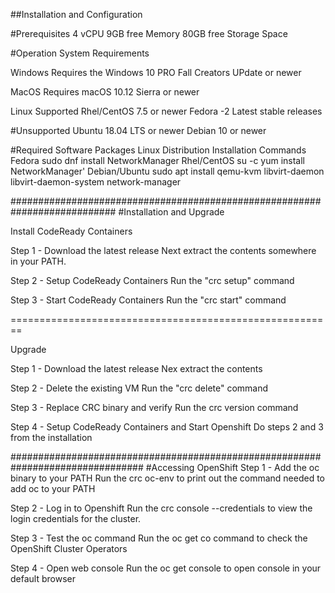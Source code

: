 ##Installation and Configuration

#Prerequisites
4 vCPU
9GB free Memory
80GB free Storage Space

#Operation System Requirements

Windows
Requires the Windows 10 PRO Fall Creators UPdate or newer

MacOS
Requires macOS 10.12 Sierra or newer

Linux
Supported
Rhel/CentOS 7.5 or newer
Fedora -2 Latest stable releases

#Unsupported
Ubuntu 18.04 LTS or newer
Debian 10 or newer

#Required Software Packages
Linux Distribution Installation Commands
Fedora             sudo dnf install NetworkManager
Rhel/CentOS        su -c yum install NetworkManager'
Debian/Ubuntu      sudo apt install qemu-kvm libvirt-daemon libvirt-daemon-system network-manager


###########################################################################
#Installation and Upgrade

Install CodeReady Containers

Step 1 -  Download the latest release
Next extract the contents somewhere in your PATH.

Step 2 - Setup CodeReady Containers
Run the "crc setup" command

Step 3 - Start CodeReady Containers
Run the "crc start" command

========================================================

Upgrade

Step 1 - Download the latest release
Nex extract the contents

Step 2 - Delete the existing VM
Run the "crc delete" command

Step 3 - Replace CRC binary and verify
Run the crc version command

Step 4 - Setup CodeReady Containers and Start Openshift
Do steps 2 and 3 from the installation


################################################################################
#Accessing OpenShift
Step 1 - Add the oc binary to your PATH
Run the crc oc-env to print out the command needed to add oc to your PATH

Step 2 - Log in to Openshift
Run the crc console --credentials to view the login credentials for the cluster.

Step 3 -  Test the oc command
Run the oc get co command to check the OpenShift Cluster Operators

Step 4 - Open web console
Run the oc get console to open console in your default browser


